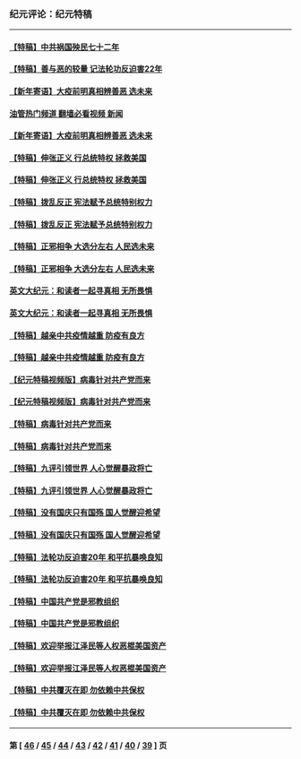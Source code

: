 ### 纪元评论：纪元特稿
---
#### [【特稿】中共祸国殃民七十二年](../../pages/nsc424/n13272607.md?05110330) 
#### [【特稿】善与恶的较量 记法轮功反迫害22年](../../pages/nsc424/n13086597.md?05110330) 
#### [【新年寄语】大疫前明真相辨善恶 选未来](../../pages/nsc424/n12660855.md?05110330) 
#### [油管热门频道 翻墙必看视频 新闻](ok?05110330)
#### [【新年寄语】大疫前明真相辨善恶 选未来](../../pages/nsc424/n12660855.md?05110330) 
#### [【特稿】伸张正义 行总统特权 拯救美国](../../pages/nsc424/n12616806.md?05110330) 
#### [【特稿】伸张正义 行总统特权 拯救美国](../../pages/nsc424/n12616806.md?05110330) 
#### [【特稿】拨乱反正 宪法赋予总统特别权力](../../pages/nsc424/n12598306.md?05110330) 
#### [【特稿】拨乱反正 宪法赋予总统特别权力](../../pages/nsc424/n12598306.md?05110330) 
#### [【特稿】正邪相争 大选分左右 人民选未来](../../pages/nsc424/n12545208.md?05110330) 
#### [【特稿】正邪相争 大选分左右 人民选未来](../../pages/nsc424/n12545208.md?05110330) 
#### [英文大纪元：和读者一起寻真相 无所畏惧](../../pages/nsc424/n12542027.md?05110330) 
#### [英文大纪元：和读者一起寻真相 无所畏惧](../../pages/nsc424/n12542027.md?05110330) 
#### [【特稿】越亲中共疫情越重 防疫有良方](../../pages/nsc424/n12042989.md?05110330) 
#### [【特稿】越亲中共疫情越重 防疫有良方](../../pages/nsc424/n12042989.md?05110330) 
#### [【纪元特稿视频版】病毒针对共产党而来](../../pages/nsc424/n11977328.md?05110330) 
#### [【纪元特稿视频版】病毒针对共产党而来](../../pages/nsc424/n11977328.md?05110330) 
#### [【特稿】病毒针对共产党而来](../../pages/nsc424/n11928818.md?05110330) 
#### [【特稿】病毒针对共产党而来](../../pages/nsc424/n11928818.md?05110330) 
#### [【特稿】九评引领世界 人心觉醒暴政将亡](../../pages/nsc424/n11660496.md?05110330) 
#### [【特稿】九评引领世界 人心觉醒暴政将亡](../../pages/nsc424/n11660496.md?05110330) 
#### [【特稿】没有国庆只有国殇 国人觉醒迎希望](../../pages/nsc424/n11549354.md?05110330) 
#### [【特稿】没有国庆只有国殇 国人觉醒迎希望](../../pages/nsc424/n11549354.md?05110330) 
#### [【特稿】法轮功反迫害20年 和平抗暴唤良知](../../pages/nsc424/n11389135.md?05110330) 
#### [【特稿】法轮功反迫害20年 和平抗暴唤良知](../../pages/nsc424/n11389135.md?05110330) 
#### [【特稿】中国共产党是邪教组织](../../pages/nsc424/n11355551.md?05110330) 
#### [【特稿】中国共产党是邪教组织](../../pages/nsc424/n11355551.md?05110330) 
#### [【特稿】欢迎举报江泽民等人权恶棍美国资产](../../pages/nsc424/n11303040.md?05110330) 
#### [【特稿】欢迎举报江泽民等人权恶棍美国资产](../../pages/nsc424/n11303040.md?05110330) 
#### [【特稿】中共覆灭在即 勿依赖中共保权](../../pages/nsc424/n11278510.md?05110330) 
#### [【特稿】中共覆灭在即 勿依赖中共保权](../../pages/nsc424/n11278510.md?05110330) 

---
#### 第 [ [46](./46.md?05110330) / [45](./45.md?05110330) / [44](./44.md?05110330) / [43](./43.md?05110330) / [42](./42.md?05110330) / [41](./41.md?05110330) / [40](./40.md?05110330) / [39](./39.md?05110330) ] 页
